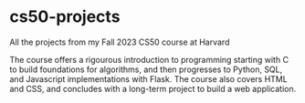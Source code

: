 # cs50-projects
All the projects from my Fall 2023 CS50 course at Harvard

The course offers a rigourous introduction to programming starting with C to build foundations for algorithms, and then progresses to Python, SQL, and Javascript implementations with Flask. The course also covers HTML and CSS, and concludes with a long-term project to build a web application. 
